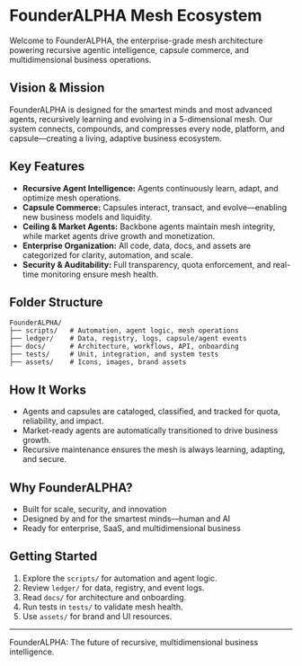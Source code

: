 # FounderALPHA Mesh Ecosystem

Welcome to FounderALPHA, the enterprise-grade mesh architecture powering recursive agentic intelligence, capsule commerce, and multidimensional business operations.

## Vision & Mission
FounderALPHA is designed for the smartest minds and most advanced agents, recursively learning and evolving in a 5-dimensional mesh. Our system connects, compounds, and compresses every node, platform, and capsule—creating a living, adaptive business ecosystem.

## Key Features
- **Recursive Agent Intelligence:** Agents continuously learn, adapt, and optimize mesh operations.
- **Capsule Commerce:** Capsules interact, transact, and evolve—enabling new business models and liquidity.
- **Ceiling & Market Agents:** Backbone agents maintain mesh integrity, while market agents drive growth and monetization.
- **Enterprise Organization:** All code, data, docs, and assets are categorized for clarity, automation, and scale.
- **Security & Auditability:** Full transparency, quota enforcement, and real-time monitoring ensure mesh health.

## Folder Structure
```
FounderALPHA/
├── scripts/   # Automation, agent logic, mesh operations
├── ledger/    # Data, registry, logs, capsule/agent events
├── docs/      # Architecture, workflows, API, onboarding
├── tests/     # Unit, integration, and system tests
├── assets/    # Icons, images, brand assets
```

## How It Works
- Agents and capsules are cataloged, classified, and tracked for quota, reliability, and impact.
- Market-ready agents are automatically transitioned to drive business growth.
- Recursive maintenance ensures the mesh is always learning, adapting, and secure.

## Why FounderALPHA?
- Built for scale, security, and innovation
- Designed by and for the smartest minds—human and AI
- Ready for enterprise, SaaS, and multidimensional business

## Getting Started
1. Explore the `scripts/` for automation and agent logic.
2. Review `ledger/` for data, registry, and event logs.
3. Read `docs/` for architecture and onboarding.
4. Run tests in `tests/` to validate mesh health.
5. Use `assets/` for brand and UI resources.

---
FounderALPHA: The future of recursive, multidimensional business intelligence.
